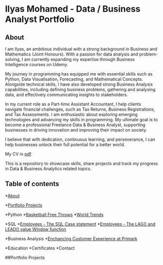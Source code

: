 # Ilyas Mohamed - Data / Business Analyst Portfolio

## About

I am Ilyas, an ambitious individual with a strong background in Business and Mathematics (Joint Honours). With a passion for data analysis and problem-solving, I am currently 
expanding my expertise through Business Intelligence courses on Udemy.

My journey in programming has equipped me with essential skills such as Python, Data Visualisation, Forecasting, and Mathematical Concepts. Alongside technical skills, I have
also developed strong Business Analysis capabilities, including defining business problems, gathering and analysing data, and effectively communicating insights to stakeholders.

In my current role as a Part-time Assistant Accountant, I help clients navigate financial challenges, such as Tax Returns, Business Registrations, and Tax Assessments.
I am enthusiastic about exploring emerging technologies and advancing my skills in programming. My ultimate goal is to become a professional Freelance Data & Business Analyst,
supporting businesses in driving innovation and improving their impact on society.

I believe that with dedication, continuous learning, and perseverance, I can help businesses unlock their full potential for a better world.

My CV in [pdf](https://github.com/Ilyaszzil23/Data-And-Business-Analysis-Portfolio/blob/4dde531039a9ee1772de3a3eec77704ae167ed0e/Ilyas_Mohamed_CV.pdf).

This is a repository to showcase skills, share projects and track my progress in Data & Business Analytics related topics.

## Table of contents
*[About](https://github.com/Ilyaszzil23/Data-And-Business-Analysis-Portfolio/blob/main/README.md#About)

*[Portfolio Projects](https://github.com/Ilyaszzil23/Data-And-Business-Analysis-Portfolio/blob/main/README.md#Portfolio-Projects)

*Python
  *[Basketball Free Throws](https://github.com/Ilyaszzil23/Data-And-Business-Analysis-Portfolio/blob/main/README.md#Basketball-Free-Throws)
  *[World Trends](https://github.com/Ilyaszzil23/Data-And-Business-Analysis-Portfolio/blob/main/README.md#World-Trends)

*SQL
  *[Employees - The SQL Case statement](https://github.com/Ilyaszzil23/Data-And-Business-Analysis-Portfolio/blob/main/README.md#[Employees-The-SQL-Case-statement)
  *[Employees - The LAG() and LEAD() value Window function](https://github.com/Ilyaszzil23/Data-And-Business-Analysis-Portfolio/blob/main/README.md#Employees-The-LAG()-and-LEAD()-value-Window-function)

*Business Analysis
  *[Enchancing Customer Experience at Primark](https://github.com/Ilyaszzil23/Data-And-Business-Analysis-Portfolio/blob/main/README.md#Enchancing-Customer-Experience-at-Primark)


*Education
*Certificates
*Contact

##Portfolio Projects


